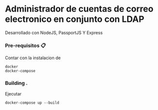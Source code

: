  # Administrador de cuentas de correo electronico en conjunto con LDAP

Desarrollado con NodeJS, PassportJS Y Express 

### Pre-requisitos 📋

Contar con la instalacion de

```
docker
docker-compose
```
### Building .

Ejecutar

```
docker-compose up --build
```

